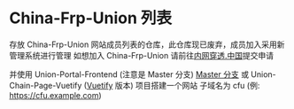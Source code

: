 # China-Frp-Union 列表
存放 China-Frp-Union 网站成员列表的仓库，此仓库现已废弃，成员加入采用新管理系统进行管理
如想加入 China-Frp-Union 请前往[内网穿透.中国](https://xn--v6qw21h0gd43u.xn--fiqs8s/)提交申请

并使用 Union-Portal-Frontend (注意是 Master 分支) [Master 分支](https://github.com/China-Frp-Union/Union-Portal-Frontend/tree/main) 或 Union-Chain-Page-Vuetify ([Vuetify](https://github.com/China-Frp-Union/Union-Chain-Page-Vuetify/tree/main) 版本) 项目搭建一个网站 子域名为 cfu (例:  https://cfu.example.com)
